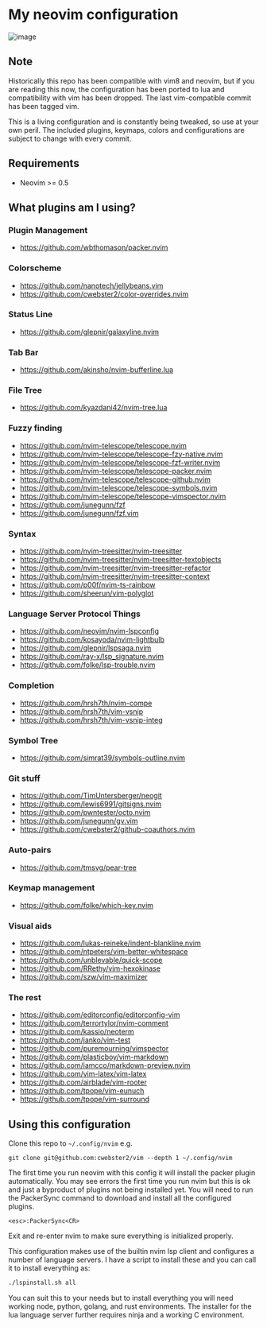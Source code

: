 # My neovim configuration

![image](https://user-images.githubusercontent.com/5762261/109759786-38f6e880-7bb3-11eb-8229-f450fd9c0292.png)

## Note
Historically this repo has been compatible with vim8 and neovim, but if you are
reading this now, the configuration has been ported to lua and compatibility
with vim has been dropped.  The last vim-compatible commit has been tagged vim.

This is a living configuration and is constantly being tweaked, so use at your
own peril.  The included plugins, keymaps, colors and configurations are subject
to change with every commit.

## Requirements

- Neovim >= 0.5

## What plugins am I using?

### Plugin Management

 - https://github.com/wbthomason/packer.nvim

### Colorscheme

 - https://github.com/nanotech/jellybeans.vim
 - https://github.com/cwebster2/color-overrides.nvim

### Status Line

 - https://github.com/glepnir/galaxyline.nvim

### Tab Bar

 - https://github.com/akinsho/nvim-bufferline.lua

### File Tree

 - https://github.com/kyazdani42/nvim-tree.lua

### Fuzzy finding

 - https://github.com/nvim-telescope/telescope.nvim
 - https://github.com/nvim-telescope/telescope-fzy-native.nvim
 - https://github.com/nvim-telescope/telescope-fzf-writer.nvim
 - https://github.com/nvim-telescope/telescope-packer.nvim
 - https://github.com/nvim-telescope/telescope-github.nvim
 - https://github.com/nvim-telescope/telescope-symbols.nvim
 - https://github.com/nvim-telescope/telescope-vimspector.nvim
 - https://github.com/junegunn/fzf
 - https://github.com/junegunn/fzf.vim

### Syntax
 - https://github.com/nvim-treesitter/nvim-treesitter
 - https://github.com/nvim-treesitter/nvim-treesitter-textobjects
 - https://github.com/nvim-treesitter/nvim-treesitter-refactor
 - https://github.com/nvim-treesitter/nvim-treesitter-context
 - https://github.com/p00f/nvim-ts-rainbow
 - https://github.com/sheerun/vim-polyglot

### Language Server Protocol Things
 - https://github.com/neovim/nvim-lspconfig
 - https://github.com/kosayoda/nvim-lightbulb
 - https://github.com/glepnir/lspsaga.nvim
 - https://github.com/ray-x/lsp_signature.nvim
 - https://github.com/folke/lsp-trouble.nvim

### Completion

 - https://github.com/hrsh7th/nvim-compe
 - https://github.com/hrsh7th/vim-vsnip
 - https://github.com/hrsh7th/vim-vsnip-integ

### Symbol Tree

 - https://github.com/simrat39/symbols-outline.nvim

### Git stuff

 - https://github.com/TimUntersberger/neogit
 - https://github.com/lewis6991/gitsigns.nvim
 - https://github.com/pwntester/octo.nvim
 - https://github.com/junegunn/gv.vim
 - https://github.com/cwebster2/github-coauthors.nvim

### Auto-pairs

 - https://github.com/tmsvg/pear-tree

### Keymap management

 - https://github.com/folke/which-key.nvim

### Visual aids

 - https://github.com/lukas-reineke/indent-blankline.nvim
 - https://github.com/ntpeters/vim-better-whitespace
 - https://github.com/unblevable/quick-scope
 - https://github.com/RRethy/vim-hexokinase
 - https://github.com/szw/vim-maximizer

### The rest

 - https://github.com/editorconfig/editorconfig-vim
 - https://github.com/terrortylor/nvim-comment
 - https://github.com/kassio/neoterm
 - https://github.com/janko/vim-test
 - https://github.com/puremourning/vimspector
 - https://github.com/plasticboy/vim-markdown
 - https://github.com/iamcco/markdown-preview.nvim
 - https://github.com/vim-latex/vim-latex
 - https://github.com/airblade/vim-rooter
 - https://github.com/tpope/vim-eunuch
 - https://github.com/tpope/vim-surround


## Using this configuration

Clone this repo to `~/.config/nvim` e.g.

    git clone git@github.com:cwebster2/vim --depth 1 ~/.config/nvim

The first time you run neovim with this config it will install the packer plugin
automatically.  You may see errors the first time you run nvim but this is ok and
just a byproduct of plugins not being installed yet.
You will need to run the PackerSync command to download and install
all the configured plugins.

    <esc>:PackerSync<CR>

Exit and re-enter nvim to make sure everything is initialized properly.

This configuration makes use of the builtin nvim lsp client and configures a number
of language servers.  I have a script to install these and you can call it to install everything as:

```bash
./lspinstall.sh all
```

You can suit this to your needs but to install everything you will need working node, python, golang, and rust environments.
The installer for the lua language server further requires ninja and a working C environment.


